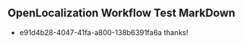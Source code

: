 ## OpenLocalization Workflow Test MarkDown
* e91d4b28-4047-41fa-a800-138b6391fa6a thanks!

<!--HONumber=Feb17_HO2-->


